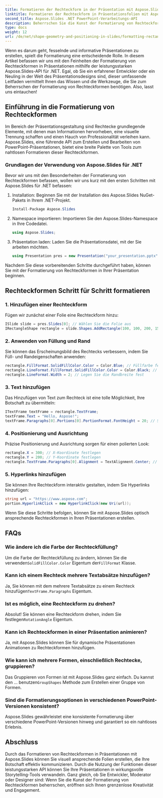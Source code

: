 ```yaml
---
title: Formatieren der Rechteckform in der Präsentation mit Aspose.Slides
linktitle: Formatieren der Rechteckform in Präsentationsfolien mit Aspose.Slides
second_title: Aspose.Slides .NET PowerPoint-Verarbeitungs-API
description: Beherrschen Sie die Kunst der Formatierung von Rechteckformen in Präsentationen mit Aspose.Slides für .NET. Erfahren Sie Schritt für Schritt, wie Sie optisch ansprechende Folien mit satten Farben, Text und Interaktivität erstellen.
type: docs
weight: 12
url: /de/net/shape-geometry-and-positioning-in-slides/formatting-rectangle-shape/
---
```


Wenn es darum geht, fesselnde und informative Präsentationen zu erstellen, spielt die Formatierung eine entscheidende Rolle. In diesem Artikel befassen wir uns mit den Feinheiten der Formatierung von Rechteckformen in Präsentationen mithilfe der leistungsstarken Aspose.Slides-API für .NET. Egal, ob Sie ein erfahrener Entwickler oder ein Neuling in der Welt des Präsentationsdesigns sind, dieser umfassende Leitfaden vermittelt Ihnen das Wissen und die Werkzeuge, die Sie zum Beherrschen der Formatierung von Rechteckformen benötigen. Also, lasst uns eintauchen!

## Einführung in die Formatierung von Rechteckformen

Im Bereich der Präsentationsgestaltung sind Rechtecke grundlegende Elemente, mit denen man Informationen hervorheben, eine visuelle Trennung schaffen und einen Hauch von Professionalität verleihen kann. Aspose.Slides, eine führende API zum Erstellen und Bearbeiten von PowerPoint-Präsentationen, bietet eine breite Palette von Tools zum nahtlosen Formatieren dieser Rechteckformen.

### Grundlagen der Verwendung von Aspose.Slides für .NET

Bevor wir uns mit den Besonderheiten der Formatierung von Rechteckformen befassen, wollen wir uns kurz mit den ersten Schritten mit Aspose.Slides für .NET befassen:

1. Installation: Beginnen Sie mit der Installation des Aspose.Slides NuGet-Pakets in Ihrem .NET-Projekt.

   ```csharp
   Install-Package Aspose.Slides
   ```

2. Namespace importieren: Importieren Sie den Aspose.Slides-Namespace in Ihre Codedatei.

   ```csharp
   using Aspose.Slides;
   ```

3. Präsentation laden: Laden Sie die Präsentationsdatei, mit der Sie arbeiten möchten.

   ```csharp
   using Presentation pres = new Presentation("your_presentation.pptx");
   ```

Nachdem Sie diese vorbereitenden Schritte durchgeführt haben, können Sie mit der Formatierung von Rechteckformen in Ihrer Präsentation beginnen.

## Rechteckformen Schritt für Schritt formatieren

### 1. Hinzufügen einer Rechteckform

Fügen wir zunächst einer Folie eine Rechteckform hinzu:

```csharp
ISlide slide = pres.Slides[0]; // Wählen Sie die Folie aus
IRectangleShape rectangle = slide.Shapes.AddRectangle(100, 100, 200, 150); // Fügen Sie ein Rechteck hinzu
```

### 2. Anwenden von Füllung und Rand

Sie können das Erscheinungsbild des Rechtecks verbessern, indem Sie Füll- und Randeigenschaften anwenden:

```csharp
rectangle.FillFormat.SolidFillColor.Color = Color.Blue; // Füllfarbe festlegen
rectangle.LineFormat.FillFormat.SolidFillColor.Color = Color.Black; // Rahmenfarbe festlegen
rectangle.LineFormat.Width = 2; // Legen Sie die Randbreite fest
```

### 3. Text hinzufügen

Das Hinzufügen von Text zum Rechteck ist eine tolle Möglichkeit, Ihre Botschaft zu übermitteln:

```csharp
ITextFrame textFrame = rectangle.TextFrame;
textFrame.Text = "Hello, Aspose!";
textFrame.Paragraphs[0].Portions[0].PortionFormat.FontHeight = 20; // Schriftgröße einstellen
```

### 4. Positionierung und Ausrichtung

Präzise Positionierung und Ausrichtung sorgen für einen polierten Look:

```csharp
rectangle.X = 300; // X-Koordinate festlegen
rectangle.Y = 200; // Y-Koordinate festlegen
rectangle.TextFrame.Paragraphs[0].Alignment = TextAlignment.Center; // Text ausrichten
```

### 5. Hyperlinks hinzufügen

Sie können Ihre Rechteckform interaktiv gestalten, indem Sie Hyperlinks hinzufügen:

```csharp
string url = "https://www.aspose.com";
portion.HyperlinkClick = new HyperlinkClick(new Uri(url));
```

Wenn Sie diese Schritte befolgen, können Sie mit Aspose.Slides optisch ansprechende Rechteckformen in Ihren Präsentationen erstellen.

## FAQs

### Wie ändere ich die Farbe der Rechteckfüllung?

 Um die Farbe der Rechteckfüllung zu ändern, können Sie die verwenden`SolidFillColor.Color` Eigentum der`FillFormat` Klasse.

### Kann ich einem Rechteck mehrere Textabsätze hinzufügen?

Ja, Sie können mit dem mehrere Textabsätze zu einem Rechteck hinzufügen`TextFrame.Paragraphs` Eigentum.

### Ist es möglich, eine Rechteckform zu drehen?

 Absolut! Sie können eine Rechteckform drehen, indem Sie festlegen`RotationAngle` Eigentum.

### Kann ich Rechteckformen in einer Präsentation animieren?

Ja, mit Aspose.Slides können Sie für dynamische Präsentationen Animationen zu Rechteckformen hinzufügen.

### Wie kann ich mehrere Formen, einschließlich Rechtecke, gruppieren?

 Das Gruppieren von Formen ist mit Aspose.Slides ganz einfach. Du kannst den ... benutzen`GroupShapes` Methode zum Erstellen einer Gruppe von Formen.

### Sind die Formatierungsoptionen in verschiedenen PowerPoint-Versionen konsistent?

Aspose.Slides gewährleistet eine konsistente Formatierung über verschiedene PowerPoint-Versionen hinweg und garantiert so ein nahtloses Erlebnis.

## Abschluss

Durch das Formatieren von Rechteckformen in Präsentationen mit Aspose.Slides können Sie visuell ansprechende Folien erstellen, die Ihre Botschaft effektiv kommunizieren. Durch die Nutzung der Funktionen dieser leistungsstarken API können Sie Ihre Präsentationen in wirkungsvolle Storytelling-Tools verwandeln. Ganz gleich, ob Sie Entwickler, Moderator oder Designer sind: Wenn Sie die Kunst der Formatierung von Rechteckformen beherrschen, eröffnen sich Ihnen grenzenlose Kreativität und Engagement.